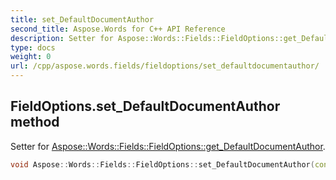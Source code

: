 ```yaml
---
title: set_DefaultDocumentAuthor
second_title: Aspose.Words for C++ API Reference
description: Setter for Aspose::Words::Fields::FieldOptions::get_DefaultDocumentAuthor. 
type: docs
weight: 0
url: /cpp/aspose.words.fields/fieldoptions/set_defaultdocumentauthor/
---
```

## FieldOptions.set_DefaultDocumentAuthor method


Setter for [Aspose::Words::Fields::FieldOptions::get_DefaultDocumentAuthor](./get_defaultdocumentauthor/).

```cpp
void Aspose::Words::Fields::FieldOptions::set_DefaultDocumentAuthor(const System::String &value)
```

